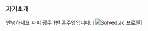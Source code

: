 ### 자기소개

안녕하세요 싸피 광주 1반 홍주영입니다.
[![Solved.ac 프로필](https://mazassumnida.wtf/api/v2/generate_badge?boj=darkssg)]
